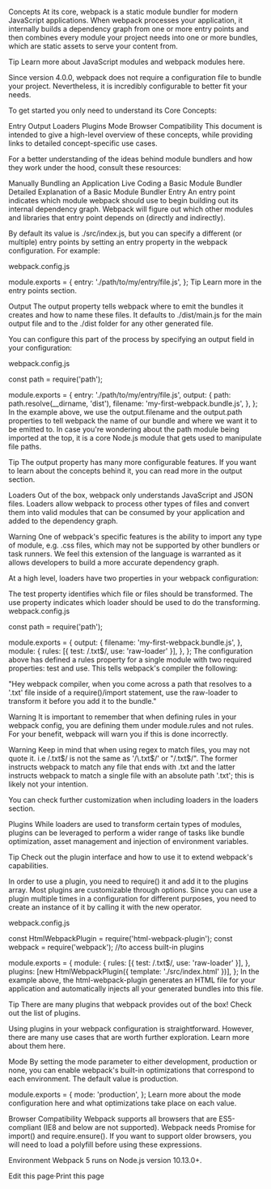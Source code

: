 Concepts
At its core, webpack is a static module bundler for modern JavaScript applications. When webpack processes your application, it internally builds a dependency graph from one or more entry points and then combines every module your project needs into one or more bundles, which are static assets to serve your content from.

Tip
Learn more about JavaScript modules and webpack modules here.

Since version 4.0.0, webpack does not require a configuration file to bundle your project. Nevertheless, it is incredibly configurable to better fit your needs.

To get started you only need to understand its Core Concepts:

Entry
Output
Loaders
Plugins
Mode
Browser Compatibility
This document is intended to give a high-level overview of these concepts, while providing links to detailed concept-specific use cases.

For a better understanding of the ideas behind module bundlers and how they work under the hood, consult these resources:

Manually Bundling an Application
Live Coding a Basic Module Bundler
Detailed Explanation of a Basic Module Bundler
Entry
An entry point indicates which module webpack should use to begin building out its internal dependency graph. Webpack will figure out which other modules and libraries that entry point depends on (directly and indirectly).

By default its value is ./src/index.js, but you can specify a different (or multiple) entry points by setting an entry property in the webpack configuration. For example:

webpack.config.js

module.exports = {
  entry: './path/to/my/entry/file.js',
};
Tip
Learn more in the entry points section.

Output
The output property tells webpack where to emit the bundles it creates and how to name these files. It defaults to ./dist/main.js for the main output file and to the ./dist folder for any other generated file.

You can configure this part of the process by specifying an output field in your configuration:

webpack.config.js

const path = require('path');

module.exports = {
  entry: './path/to/my/entry/file.js',
  output: {
    path: path.resolve(__dirname, 'dist'),
    filename: 'my-first-webpack.bundle.js',
  },
};
In the example above, we use the output.filename and the output.path properties to tell webpack the name of our bundle and where we want it to be emitted to. In case you're wondering about the path module being imported at the top, it is a core Node.js module that gets used to manipulate file paths.

Tip
The output property has many more configurable features. If you want to learn about the concepts behind it, you can read more in the output section.

Loaders
Out of the box, webpack only understands JavaScript and JSON files. Loaders allow webpack to process other types of files and convert them into valid modules that can be consumed by your application and added to the dependency graph.

Warning
One of webpack's specific features is the ability to import any type of module, e.g. .css files, which may not be supported by other bundlers or task runners. We feel this extension of the language is warranted as it allows developers to build a more accurate dependency graph.

At a high level, loaders have two properties in your webpack configuration:

The test property identifies which file or files should be transformed.
The use property indicates which loader should be used to do the transforming.
webpack.config.js

const path = require('path');

module.exports = {
  output: {
    filename: 'my-first-webpack.bundle.js',
  },
  module: {
    rules: [{ test: /\.txt$/, use: 'raw-loader' }],
  },
};
The configuration above has defined a rules property for a single module with two required properties: test and use. This tells webpack's compiler the following:

"Hey webpack compiler, when you come across a path that resolves to a '.txt' file inside of a require()/import statement, use the raw-loader to transform it before you add it to the bundle."

Warning
It is important to remember that when defining rules in your webpack config, you are defining them under module.rules and not rules. For your benefit, webpack will warn you if this is done incorrectly.

Warning
Keep in mind that when using regex to match files, you may not quote it. i.e /\.txt$/ is not the same as '/\.txt$/' or "/\.txt$/". The former instructs webpack to match any file that ends with .txt and the latter instructs webpack to match a single file with an absolute path '.txt'; this is likely not your intention.

You can check further customization when including loaders in the loaders section.

Plugins
While loaders are used to transform certain types of modules, plugins can be leveraged to perform a wider range of tasks like bundle optimization, asset management and injection of environment variables.

Tip
Check out the plugin interface and how to use it to extend webpack's capabilities.

In order to use a plugin, you need to require() it and add it to the plugins array. Most plugins are customizable through options. Since you can use a plugin multiple times in a configuration for different purposes, you need to create an instance of it by calling it with the new operator.

webpack.config.js

const HtmlWebpackPlugin = require('html-webpack-plugin');
const webpack = require('webpack'); //to access built-in plugins

module.exports = {
  module: {
    rules: [{ test: /\.txt$/, use: 'raw-loader' }],
  },
  plugins: [new HtmlWebpackPlugin({ template: './src/index.html' })],
};
In the example above, the html-webpack-plugin generates an HTML file for your application and automatically injects all your generated bundles into this file.

Tip
There are many plugins that webpack provides out of the box! Check out the list of plugins.

Using plugins in your webpack configuration is straightforward. However, there are many use cases that are worth further exploration. Learn more about them here.

Mode
By setting the mode parameter to either development, production or none, you can enable webpack's built-in optimizations that correspond to each environment. The default value is production.

module.exports = {
  mode: 'production',
};
Learn more about the mode configuration here and what optimizations take place on each value.

Browser Compatibility
Webpack supports all browsers that are ES5-compliant (IE8 and below are not supported). Webpack needs Promise for import() and require.ensure(). If you want to support older browsers, you will need to load a polyfill before using these expressions.

Environment
Webpack 5 runs on Node.js version 10.13.0+.

Edit this page·Print this page
